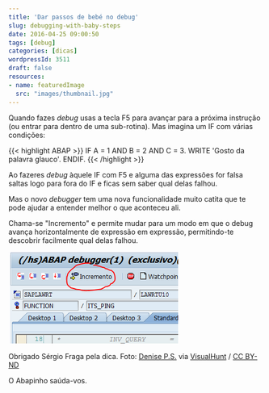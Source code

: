 ```yaml
---
title: 'Dar passos de bebé no debug'
slug: debugging-with-baby-steps
date: 2016-04-25 09:00:50
tags: [debug]
categories: [dicas]
wordpressId: 3511
draft: false
resources:
- name: featuredImage
  src: "images/thumbnail.jpg"
---
```

Quando fazes _debug_ usas a tecla F5 para avançar para a próxima instrução (ou entrar para dentro de uma sub-rotina). Mas imagina um IF com várias condições:


{{< highlight ABAP >}}
IF A = 1 AND B = 2 AND C = 3.
  WRITE 'Gosto da palavra glauco'.
ENDIF.
{{< /highlight >}}

Ao fazeres _debug_ àquele IF com F5 e alguma das expressões for falsa saltas logo para fora do IF e ficas sem saber qual delas falhou.

Mas o novo _debugger_ tem uma nova funcionalidade muito catita que te pode ajudar a entender melhor o que aconteceu ali.

<!--more-->

Chama-se "Incremento" e permite mudar para um modo em que o debug avança horizontalmente de expressão em expressão, permitindo-te descobrir facilmente qual delas falhou.

![stepsize][1]

Obrigado Sérgio Fraga pela dica.
Foto: [Denise P.S.][2] via [VisualHunt][3] / [CC BY-ND][4]

O Abapinho saúda-vos.

   [1]: images/stepsize.png
   [2]: https://www.flickr.com/photos/runnever/5542838628/
   [3]: https://visualhunt.com
   [4]: http://creativecommons.org/licenses/by-nd/2.0/
